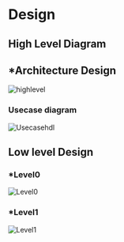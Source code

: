# Design
## High Level Diagram
## *Architecture Design
![highlevel](https://user-images.githubusercontent.com/95280142/153029100-e4b7926a-711d-4b34-8801-0d6e8a1a4d1d.png)
### Usecase diagram
![Usecasehdl](https://user-images.githubusercontent.com/95280142/153029273-baec29cf-3d5d-4ec8-a2b9-ed3ddbbaa57e.png)
## Low level Design
### *Level0
![Level0](https://user-images.githubusercontent.com/95280142/153029453-17a48615-69dd-40a6-9601-3d751d6dd4ae.png)
### *Level1
![Level1](https://user-images.githubusercontent.com/95280142/153029517-0d3beb8d-36be-46cf-ae73-edf1203e60c5.png)

